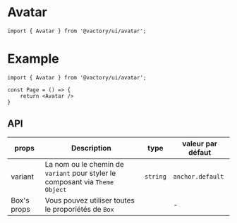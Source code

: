 # Avatar

```
import { Avatar } from '@vactory/ui/avatar';
```

# Example

```
import { Avatar } from '@vactory/ui/avatar';

const Page = () => {
    return <Avatar />
}
```

## API

| props       | Description                                                                  | type     | valeur par défaut |
| ----------- | ---------------------------------------------------------------------------- | -------- | ----------------- |
| variant     | La nom ou le chemin de `variant` pour styler le composant via `Theme Object` | `string` | `anchor.default`  |
| Box's props | Vous pouvez utiliser toutes le proporiétés de `Box`                          |          | -                 |
